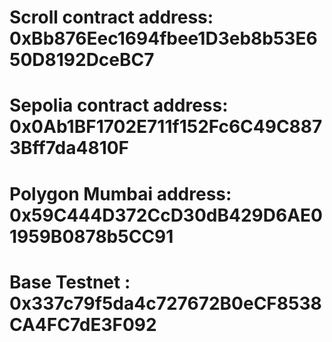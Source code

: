 
# Scroll contract address: 0xBb876Eec1694fbee1D3eb8b53E650D8192DceBC7

# Sepolia contract address: 0x0Ab1BF1702E711f152Fc6C49C8873Bff7da4810F

# Polygon Mumbai address: 0x59C444D372CcD30dB429D6AE01959B0878b5CC91

# Base Testnet : 0x337c79f5da4c727672B0eCF8538CA4FC7dE3F092
